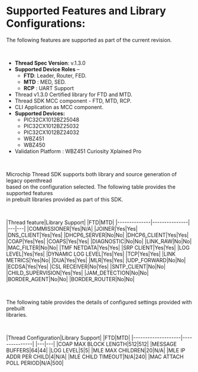 # Supported Features and Library Configurations:

The following features are supported as part of the current revision.

<br />

-   **Thread Spec Version**: v.1.3.0
-   **Supported Device Roles** –
    -   **FTD**: Leader, Router, FED.
    -   **MTD** : MED, SED.
    -   **RCP** : UART Support
-   Thread v1.3.0 Certified library for FTD and MTD.
-   Thread SDK MCC component - FTD, MTD, RCP.
-   CLI Application as MCC component.
-   **Supported Devices:**
    -   PIC32CX1012BZ25048
    -   PIC32CX1012BZ25032
    -   PIC32CX1012BZ24032
    -   WBZ451
    -   WBZ450
-   Validation Platform : WBZ451 Curiosity Xplained Pro

<br />

Microchip Thread SDK supports both library and source generation of legacy openthread<br /> based on the configuration selected. The following table provides the supported features<br /> in prebuilt libraries provided as part of this SDK.

<br />

|Thread feature|Library Support|
|FTD|MTD|
|--------------|---------------|
|---|---|
|COMMISSIONER|Yes|N/A|
|JOINER|Yes|Yes|
|DNS\_CLIENT|Yes|Yes|
|DHCP6\_SERVER|No|No|
|DHCP6\_CLIENT|Yes|Yes|
|COAP|Yes|Yes|
|COAPS|Yes|Yes|
|DIAGNOSTIC|No|No|
|LINK\_RAW|No|No|
|MAC\_FILTER|No|No|
|TMF NETDATA|Yes|Yes|
|SRP CLIENT|Yes|Yes|
|LOG LEVEL|Yes|Yes|
|DYNAMIC LOG LEVEL|Yes|Yes|
|TCP|Yes|Yes|
|LINK METRICS|Yes|No|
|DUA|Yes|Yes|
|MLR|Yes|Yes|
|UDP\_FORWARD|No|No|
|ECDSA|Yes|Yes|
|CSL RECEIVER|No|Yes|
|SNTP\_CLIENT|No|No|
|CHILD\_SUPERVISION|Yes|Yes|
|JAM\_DETECTION|No|No|
|BORDER\_AGENT|No|No|
|BORDER\_ROUTER|No|No|

<br />

The following table provides the details of configured settings provided with prebuilt<br /> libraries.

<br />

|Thread Configuration|Library Support|
|FTD|MTD|
|--------------------|---------------|
|---|---|
|COAP MAX BLOCK LENGTH|512|512|
|MESSAGE BUFFERS|64|44|
|LOG LEVEL|5|5|
|MLE MAX CHILDREN|20|N/A|
|MLE IP ADDR PER CHILD|4|N/A|
|MLE CHILD TIMEOUT|N/A|240|
|MAC ATTACH POLL PERIOD|N/A|500|

<br />

